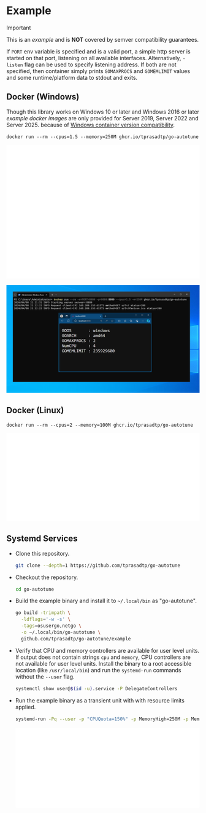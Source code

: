 # Example

> [!IMPORTANT]
>
> This is an _example_ and is **NOT** covered by semver compatibility guarantees.

If `PORT` env variable is specified and is a valid port, a simple http server
is started on that port, listening on all available interfaces. Alternatively,
`-listen` flag can be used to specify listening address. If both are not specified,
then container simply prints `GOMAXPROCS` and `GOMEMLIMIT` values and some runtime/platform
data to stdout and exits.

## Docker (Windows)

Though this library works on Windows 10 or later and Windows 2016 or later
_example docker images_ are only provided for Server 2019, Server 2022 and Server 2025.
because of [Windows container version compatibility].

```console
docker run --rm --cpus=1.5 --memory=250M ghcr.io/tprasadtp/go-autotune
```

![windows-stdout](./screenshots/windows-docker.svg)

![windows-server](./screenshots/windows-http-server.png)


## Docker (Linux)

```console
docker run --rm --cpus=2 --memory=100M ghcr.io/tprasadtp/go-autotune
```

![linux-stdout](./screenshots/linux-docker.svg)

## Systemd Services

- Clone this repository.

  ```bash
  git clone --depth=1 https://github.com/tprasadtp/go-autotune
  ```

- Checkout the repository.

  ```bash
  cd go-autotune
  ```

- Build the example binary and install it to `~/.local/bin` as "go-autotune".

  ```bash
  go build -trimpath \
    -ldflags='-w -s' \
    -tags=osusergo,netgo \
    -o ~/.local/bin/go-autotune \
    github.com/tprasadtp/go-autotune/example
  ```

- Verify that CPU and memory controllers are available for user level units.
  If output does not contain strings `cpu` and `memory`, CPU controllers are not available for
  user level units. Install the binary to a root accessible location (like `/usr/local/bin`)
  and run the `systemd-run` commands without the `--user` flag.

  ```bash
  systemctl show user@$(id -u).service -P DelegateControllers
  ```

- Run the example binary as a transient unit with with resource limits applied.

  ```bash
  systemd-run -Pq --user -p "CPUQuota=150%" -p MemoryHigh=250M -p MemoryMax=300M go-autotune
  ```

  ![linux-systemd](./screenshots/linux-systemd-run.svg)

[Windows container version compatibility]: https://learn.microsoft.com/en-us/virtualization/windowscontainers/deploy-containers/version-compatibility
